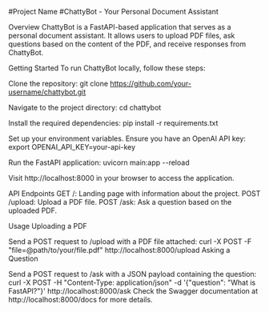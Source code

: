 #Project Name
#ChattyBot - Your Personal Document Assistant

Overview
ChattyBot is a FastAPI-based application that serves as a personal document assistant. It allows users to upload PDF files, ask questions based on the content of the PDF, and receive responses from ChattyBot.

Getting Started
To run ChattyBot locally, follow these steps:

Clone the repository:
git clone https://github.com/your-username/chattybot.git

Navigate to the project directory:
cd chattybot

Install the required dependencies:
pip install -r requirements.txt

Set up your environment variables. Ensure you have an OpenAI API key:
export OPENAI_API_KEY=your-api-key

Run the FastAPI application:
uvicorn main:app --reload

Visit http://localhost:8000 in your browser to access the application.

API Endpoints
GET /: Landing page with information about the project.
POST /upload: Upload a PDF file.
POST /ask: Ask a question based on the uploaded PDF.

Usage
Uploading a PDF

Send a POST request to /upload with a PDF file attached:
curl -X POST -F "file=@path/to/your/file.pdf" http://localhost:8000/upload
Asking a Question

Send a POST request to /ask with a JSON payload containing the question:
curl -X POST -H "Content-Type: application/json" -d '{"question": "What is FastAPI?"}' http://localhost:8000/ask
Check the Swagger documentation at http://localhost:8000/docs for more details.
